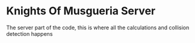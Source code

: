 # Knights Of Musgueria Server
The server part of the code, this is where all the calculations and collision detection happens
